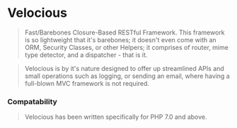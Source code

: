 # Velocious
>Fast/Barebones Closure-Based RESTful Framework.  This framework is so lightweight that it's barebones; it doesn't even come with an ORM, Security Classes, or other Helpers; it comprises of router, mime type detector, and a dispatcher - that is it.

>Velocious is by it's nature designed to offer up streamlined APIs and small operations such as logging, or sending an email, where having a full-blown MVC framework is not required.

### Compatability
>Velocious has been written specifically for PHP 7.0 and above.
